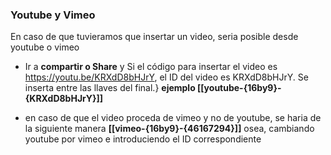 ### Youtube y Vimeo

En caso de que tuvieramos que insertar un video, seria posible desde youtube o vimeo


- Ir a **compartir o Share** y Si el código para insertar el video es https://youtu.be/KRXdD8bHJrY, el ID del video es KRXdD8bHJrY. Se inserta entre las llaves del final.} **ejemplo [[youtube-{16by9}-{KRXdD8bHJrY}]]**

- en caso de que el video proceda de vimeo y no de youtube, se haria de la siguiente manera
**[[vimeo-{16by9}-{46167294}]]**
osea, cambiando youtube por vimeo e introduciendo el ID correspondiente
